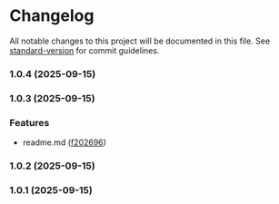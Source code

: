 # Changelog

All notable changes to this project will be documented in this file. See [standard-version](https://github.com/conventional-changelog/standard-version) for commit guidelines.

### 1.0.4 (2025-09-15)

### 1.0.3 (2025-09-15)


### Features

* readme.md ([f202696](https://github.com/XurshidKarimov/orama-drive-sdk/commit/f202696598e536800ae1570d825ed8d3e183e08b))

### 1.0.2 (2025-09-15)

### 1.0.1 (2025-09-15)
